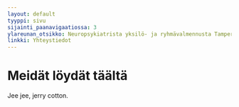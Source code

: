 ```yaml
---
layout: default
tyyppi: sivu
sijainti_paanavigaatiossa: 3
ylareunan_otsikko: Neuropsykiatrista yksilö- ja ryhmävalmennusta Tampereella
linkki: Yhteystiedot
---
```


Meidät löydät täältä
====================

Jee jee, jerry cotton.